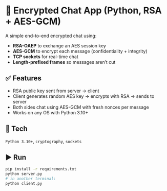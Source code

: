 # 🔐 Encrypted Chat App (Python, RSA + AES-GCM)

A simple end-to-end encrypted chat using:
- **RSA-OAEP** to exchange an AES session key
- **AES-GCM** to encrypt each message (confidentiality + integrity)
- **TCP sockets** for real-time chat
- **Length-prefixed frames** so messages aren’t cut

## ✅ Features
- RSA public key sent from server → client
- Client generates random AES key → encrypts with RSA → sends to server
- Both sides chat using AES-GCM with fresh nonces per message
- Works on any OS with Python 3.10+

## 🧰 Tech
`Python 3.10+`, `cryptography`, `sockets`

## ▶️ Run
```bash
pip install -r requirements.txt
python server.py
# in another terminal:
python client.py
